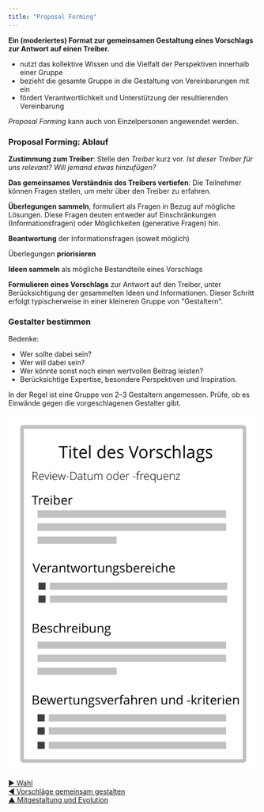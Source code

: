```yaml
---
title: "Proposal Forming"
---
```



**Ein (moderiertes) Format zur gemeinsamen Gestaltung eines Vorschlags zur Antwort auf einen Treiber.**

- nutzt das kollektive Wissen und die Vielfalt der Perspektiven innerhalb einer Gruppe
- bezieht die gesamte Gruppe in die Gestaltung von Vereinbarungen mit ein
- fördert Verantwortlichkeit und Unterstützung der resultierenden Vereinbarung

*Proposal Forming* kann auch von Einzelpersonen angewendet werden.

### Proposal Forming: Ablauf

**Zustimmung zum Treiber**: Stelle den <dfn data-info="Organisationstreiber: Ein Treiber ist das Motiv einer Person oder Gruppe, auf eine bestimmte Situation zu reagieren. Ein Treiber wird als **Organisationstreiber** betrachtet, wenn eine Reaktion darauf der Organisation hilft, Wert zu schaffen, Verschwendung zu reduzieren oder Schaden abzuwenden.">Treiber</dfn> kurz vor. *Ist dieser Treiber für uns relevant? Will jemand etwas hinzufügen?*

**Das gemeinsames Verständnis des Treibers vertiefen**: Die Teilnehmer können Fragen stellen, um mehr über den Treiber zu erfahren.

**Überlegungen sammeln**, formuliert als Fragen in Bezug auf mögliche Lösungen. Diese Fragen deuten entweder auf Einschränkungen (Informationsfragen) oder Möglichkeiten (generative Fragen) hin.

**Beantwortung** der Informationsfragen (soweit möglich)

Überlegungen **priorisieren**

**Ideen sammeln** als mögliche Bestandteile eines Vorschlags

**Formulieren eines Vorschlags** zur Antwort auf den Treiber, unter Berücksichtigung der gesammelten Ideen und Informationen. Dieser Schritt erfolgt typischerweise in einer kleineren Gruppe von "Gestaltern".

### Gestalter bestimmen

Bedenke:

- Wer sollte dabei sein?
- Wer will dabei sein?
- Wer könnte sonst noch einen wertvollen Beitrag leisten?
- Berücksichtige Expertise, besondere Perspektiven und Inspiration.

In der Regel ist eine Gruppe von 2–3 Gestaltern angemessen. Prüfe, ob es Einwände gegen die vorgeschlagenen Gestalter gibt.

![Vorlage für Vorschläge](img/templates/proposal-template.png)

[&#9654; Wahl](role-selection.html)<br/>[&#9664; Vorschläge gemeinsam gestalten](co-create-proposals.html)<br/>[&#9650; Mitgestaltung und Evolution](co-creation-and-evolution.html)

